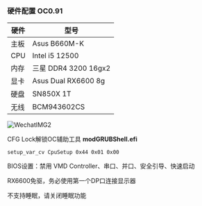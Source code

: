 ### 硬件配置 OC0.91
| 硬件 | 型号                 |
| ---- | -------------------- |
| 主板 | Asus B660M-K         |
| CPU  | Intel i5 12500       |
| 内存 | 三星 DDR4 3200 16gx2 |
| 显卡 | Asus Dual RX6600 8g  |
| 硬盘 | SN850X 1T            |
| 无线 | BCM943602CS          |

![WechatIMG2](https://github.com/sh0w1ov3/B660M-K-i5-12500-RX6600/assets/33852403/4737144e-d70d-4631-9982-9235704148f7)

CFG Lock解锁OC辅助工具 **modGRUBShell.efi** 

`
setup_var_cv CpuSetup 0x44 0x01 0x00
`

BIOS设置：禁用 VMD Controller、串口、并口、安全引导、快速启动

RX6600免驱，务必使用第一个DP口连接显示器

不支持睡眠，请关闭睡眠功能

